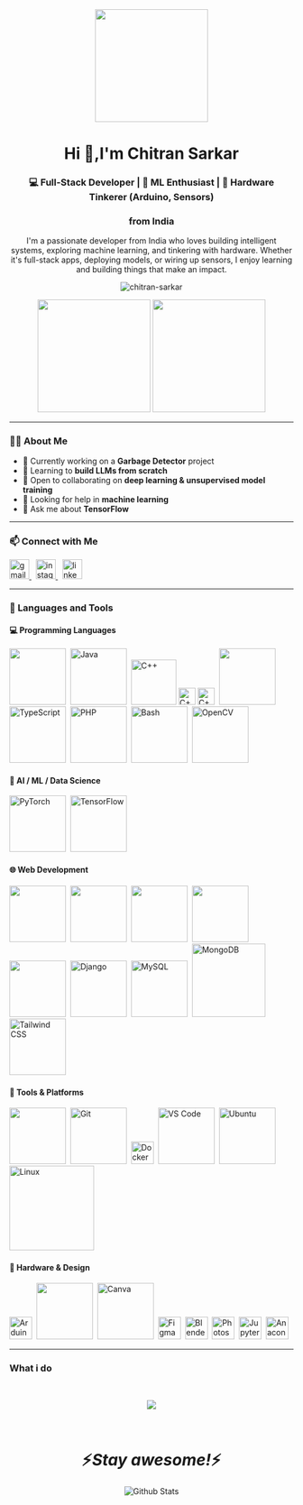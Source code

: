 <div align="center">
  <img height="200" src="https://media4.giphy.com/media/v1.Y2lkPTc5MGI3NjExcnBvMmJ2MGNpMTVibG9rYnBvdmV1M2poNTF1MG8wd3JkYjJwNno4dSZlcD12MV9pbnRlcm5hbF9naWZfYnlfaWQmY3Q9cw/zbMRZx113HKBkeCwrm/giphy.gif" />
</div>

<h1 align="center">Hi 👋,I'm Chitran Sarkar</h1>
<h3 align="center">💻 Full-Stack Developer | 🤖 ML Enthusiast | 🔧 Hardware Tinkerer (Arduino, Sensors)</h3 align="center">
<h3 align="center">from India</h3>

<p align="center">
  I'm a passionate developer from India who loves building intelligent systems, exploring machine learning, and tinkering with hardware. Whether it's full-stack apps, deploying models, or wiring up sensors, I enjoy learning and building things that make an impact.
</p>

<p align="center">
  <img src="https://komarev.com/ghpvc/?username=chitran-sarkar&label=Profile%20views&color=0e75b6&style=flat" alt="chitran-sarkar" />
</p>

<p align="center">
  <img src="https://github-readme-stats.vercel.app/api?username=chitran-sarkar&show_icons=true&theme=radical" height="200"/>
  <img src="https://github-readme-stats.vercel.app/api/top-langs?username=chitran-sarkar&layout=compact&theme=radical" height="200"/>
</p>

---

### 👩‍💻 About Me

- 🔭 Currently working on a **Garbage Detector** project  
- 🌱 Learning to **build LLMs from scratch**  
- 👯 Open to collaborating on **deep learning & unsupervised model training**  
- 🤝 Looking for help in **machine learning**  
- 💬 Ask me about **TensorFlow**

---

### 📫 Connect with Me

<p align="left">
  <a href="mailto:sarkarchitran@gmail.com" target="_blank">
    <img src="https://img.shields.io/static/v1?message=Gmail&logo=gmail&label=&color=D14836&logoColor=white&labelColor=&style=for-the-badge" height="35" alt="gmail logo" />
  </a>  
  &nbsp;
  <a href="https://instagram.com/_.duh.its_chitran._" target="_blank">
    <img src="https://img.shields.io/static/v1?message=Instagram&logo=instagram&label=&color=E4405F&logoColor=white&labelColor=&style=for-the-badge" height="35" alt="instagram logo" />
  </a>
  &nbsp;
  <a href="https://www.linkedin.com/in/chitran-sarkar-50544b374" target="_blank">
    <img src="https://img.shields.io/static/v1?message=LinkedIn&logo=linkedin&label=&color=0077B5&logoColor=white&labelColor=&style=for-the-badge" height="35" alt="linkedin logo" />
  </a>
</p>

---

### 🧠 Languages and Tools

#### 💻 Programming Languages
<p align="left">
  <img height=100px src="https://media0.giphy.com/media/v1.Y2lkPTc5MGI3NjExbnpjcHdieXRobjY1ZzF1dmJvMDVibGRvaGc4OWQyMXgxeGt1NDBpZCZlcD12MV9pbnRlcm5hbF9naWZfYnlfaWQmY3Q9cw/LMt9638dO8dftAjtco/giphy.gif"/>&nbsp;
  <img src="https://media4.giphy.com/media/v1.Y2lkPTc5MGI3NjExNWtxcmtncGc1cnJ2ZWszdWFrdDM3dG1najVtbmZ6cWxrNzkzZ2hnMyZlcD12MV9pbnRlcm5hbF9naWZfYnlfaWQmY3Q9cw/hO8uTzEOefFh3Yv5gm/giphy.gif" height="100" title="Java"/>&nbsp;
  <img src="https://media1.giphy.com/media/v1.Y2lkPTc5MGI3NjExdndiY3pzNGozemxvcTdvZWZzbXVjNm93eTNwODEyNGJ6NjZjaWtjcyZlcD12MV9pbnRlcm5hbF9naWZfYnlfaWQmY3Q9dHM/q5veCQwHeThxOFqYZQ/giphy.gif" height="80" title="C++"/>
  <img src="https://media2.giphy.com/media/v1.Y2lkPTc5MGI3NjExeW9iaW9waXlkdTM2NzQ3eGQ2bHIzNXNmaHByZnFqNThlbXRld3dteiZlcD12MV9pbnRlcm5hbF9naWZfYnlfaWQmY3Q9dHM/udvEcwFgNFboJWcHIB/giphy.gif" height="30" title="C++"/>
  <img src="https://media2.giphy.com/media/v1.Y2lkPTc5MGI3NjExeW9iaW9waXlkdTM2NzQ3eGQ2bHIzNXNmaHByZnFqNThlbXRld3dteiZlcD12MV9pbnRlcm5hbF9naWZfYnlfaWQmY3Q9dHM/udvEcwFgNFboJWcHIB/giphy.gif" height="30" title="C++"/>&nbsp;
  <img height=100px src="https://media3.giphy.com/media/v1.Y2lkPTc5MGI3NjExbWhrYm9rcmJuODQwazFyeXI1bjV1Nno2amt4YTQ5NHpqNWRlZ3p2dyZlcD12MV9pbnRlcm5hbF9naWZfYnlfaWQmY3Q9cw/ln7z2eWriiQAllfVcn/giphy.gif"/>&nbsp;
  <img src="https://cdn.iconscout.com/icon/free/png-512/free-typescript-icon-download-in-svg-png-gif-file-formats--programming-language-logo-logos-pack-icons-1174965.png?f=webp&w=256" height="100" title="TypeScript"/>&nbsp;
  <img src="https://media2.giphy.com/media/v1.Y2lkPTc5MGI3NjExMzU0Yzc5NGpob29vaDRmNGVpZnozZTN2MjZyZ2Q5cGFvanNsMmJ6eiZlcD12MV9pbnRlcm5hbF9naWZfYnlfaWQmY3Q9cw/sbrqfuotRaQefJCQ4p/giphy.gif" height="100" title="PHP"/>&nbsp;
  <img src="https://img.icons8.com/?size=100&id=9MJf0ngDwS8z&format=png&color=000000" height="100" title="Bash"/>&nbsp;
  <img src="https://cdn.jsdelivr.net/gh/devicons/devicon/icons/opencv/opencv-original.svg" height="100" title="OpenCV"/>&nbsp;
</p>

#### 🔬 AI / ML / Data Science
<p align="left">
  <img src="https://cdn.jsdelivr.net/gh/devicons/devicon/icons/pytorch/pytorch-original.svg" height="100" title="PyTorch"/>&nbsp;
  <img src="https://media3.giphy.com/media/v1.Y2lkPTc5MGI3NjExZnNtOXZoNmJjZXA4ZWEzYTJzNWUyNXFvaG9iZDkwMDgxZnJmZHJhcCZlcD12MV9pbnRlcm5hbF9naWZfYnlfaWQmY3Q9cw/SU2ic3wTfuC6JhD1lA/giphy.gif" height="100" title="TensorFlow"/>&nbsp;
</p>

#### 🌐 Web Development
<p align="left">
  <img height=100px src="https://media1.giphy.com/media/v1.Y2lkPTc5MGI3NjExYms4MzZhaHp2Y3BuZGgwenF4NHcwejB0eGl4eDBmejM3ZmM2dzBkNyZlcD12MV9pbnRlcm5hbF9naWZfYnlfaWQmY3Q9cw/XAxylRMCdpbEWUAvr8/giphy.gif"/>&nbsp;
  <img height=100px src="https://media2.giphy.com/media/v1.Y2lkPTc5MGI3NjExdHl0ZGZxM21zaTFpOG5qdGdyczRxbjkwbjZna24wYjVpcTFxM3RuOSZlcD12MV9pbnRlcm5hbF9naWZfYnlfaWQmY3Q9cw/fsEaZldNC8A1PJ3mwp/giphy.gif"/>&nbsp;
  <img height=100px src="https://media3.giphy.com/media/v1.Y2lkPTc5MGI3NjExYzF0NHY5NXg2cnh0ZzgxZHlrdHd5NGVsenp1dnVkZ3hocjFoYnc5bCZlcD12MV9pbnRlcm5hbF9naWZfYnlfaWQmY3Q9cw/eNAsjO55tPbgaor7ma/giphy.gif"/>&nbsp;
  <img height=100px src="https://media1.giphy.com/media/v1.Y2lkPTc5MGI3NjExODloM2hhdWk3MDgwc2VkMzFmZ2wza3ViMzRjZmVia2J6eWp6Y3Z1aSZlcD12MV9pbnRlcm5hbF9naWZfYnlfaWQmY3Q9cw/Sr8xDpMwVKOHUWDVRD/giphy.gif"/>&nbsp;
  <img src="https://media3.giphy.com/media/v1.Y2lkPTc5MGI3NjExbW14eG9qemtvd3R3cnRjODhzbjhkYm4wdm14MXUxZWkxeTkzMXh1eiZlcD12MV9pbnRlcm5hbF9naWZfYnlfaWQmY3Q9cw/kdFc8fubgS31b8DsVu/giphy.gif" height="100""/>&nbsp;
  <img src="https://cdn.jsdelivr.net/gh/devicons/devicon/icons/django/django-plain.svg" height="100" title="Django"/>&nbsp;
  <img src="https://cdn.jsdelivr.net/gh/devicons/devicon/icons/mysql/mysql-original.svg" height="100" title="MySQL"/>&nbsp;
  <img src="https://media3.giphy.com/media/v1.Y2lkPTc5MGI3NjExaTRxeHh6ZjRpYzJhajBzemlhMTVwd2IxZ3AwbjNlem9ucmN4bTRqdiZlcD12MV9pbnRlcm5hbF9naWZfYnlfaWQmY3Q9cw/tAjb5pyCEBhEb8jWxC/giphy.gif" height="130" title="MongoDB"/>&nbsp;
  <img src="https://cdn.jsdelivr.net/gh/devicons/devicon/icons/tailwindcss/tailwindcss-original-wordmark.svg" height="100" title="Tailwind CSS"/>&nbsp;
</p>

#### 🧰 Tools & Platforms
<p align="left">
  <img src="https://media4.giphy.com/media/v1.Y2lkPTc5MGI3NjExdXBrNjc4eWlvemhnOHVvMmc4ZHVxcm03NzY2M3N3OGhtaTFhencxMCZlcD12MV9pbnRlcm5hbF9naWZfYnlfaWQmY3Q9cw/KzJkzjggfGN5Py6nkT/giphy.gif" height="100" "/>&nbsp;
  <img src="https://media3.giphy.com/media/v1.Y2lkPTc5MGI3NjExd21xYTlndmppdm83Ym05cWUzcnpxbDlrbDdreDllcmJzanV4OXBvYSZlcD12MV9pbnRlcm5hbF9naWZfYnlfaWQmY3Q9cw/kH1DBkPNyZPOk0BxrM/giphy.gif" height="100" title="Git"/>&nbsp;
  <img src="https://cdn.jsdelivr.net/gh/devicons/devicon/icons/docker/docker-original.svg" height="40" title="Docker"/>&nbsp;
  <img src="https://media2.giphy.com/media/v1.Y2lkPTc5MGI3NjExOGdydnpzYWM5eHB2dTVoaTByY3VodGd2eDJkcXczd2hwaWd5ZmFiayZlcD12MV9pbnRlcm5hbF9naWZfYnlfaWQmY3Q9cw/IdyAQJVN2kVPNUrojM/giphy.gif" height="100" title="VS Code"/>&nbsp;
  <img src="https://github.com/user-attachments/assets/c6e4c4aa-e14c-484d-aa8e-df4b9cd12500" height="100" title="Ubuntu"/>&nbsp;
  <img src="https://media3.giphy.com/media/v1.Y2lkPTc5MGI3NjExd3Q4NjVrMmR0czNqczF1OWp1c3h5OXRzb3dyeTF2OHE2M2t5dXRudiZlcD12MV9pbnRlcm5hbF9naWZfYnlfaWQmY3Q9cw/Zd8PWjBCHCIAo/giphy.gif" height="150" title="Linux"/>&nbsp;
</p>

#### 🤖 Hardware & Design
<p align="left">
  <img src="https://cdn.jsdelivr.net/gh/devicons/devicon/icons/arduino/arduino-original.svg" height="40" title="Arduino"/>&nbsp;
  <img height=100px src="https://media0.giphy.com/media/v1.Y2lkPTc5MGI3NjExdm05b2k5eDVxNDUyZml0ZXZiZzJwNzNyYmZmZXRnNGg2cTFuOHoxbiZlcD12MV9pbnRlcm5hbF9naWZfYnlfaWQmY3Q9cw/UQJlZ2OcaCA2RLfGiZ/giphy.gif"/>&nbsp;
  <img src="https://media1.giphy.com/media/v1.Y2lkPTc5MGI3NjExYnpzcTdqc3o1NjRrYnN5cmY5ZmpmcDQwNjhyNmp0ZnU2czl0YWRhciZlcD12MV9pbnRlcm5hbF9naWZfYnlfaWQmY3Q9dHM/CC0dAtZ8FOU10xfwIP/giphy.gif" height="100" title="Canva"/>&nbsp;
  <img src="https://cdn.jsdelivr.net/gh/devicons/devicon/icons/figma/figma-original.svg" height="40" title="Figma"/>&nbsp;
  <img src="https://cdn.jsdelivr.net/gh/devicons/devicon/icons/blender/blender-original.svg" height="40" title="Blender"/>&nbsp;
  <img src="https://cdn.jsdelivr.net/gh/devicons/devicon/icons/photoshop/photoshop-plain.svg" height="40" title="Photoshop"/>&nbsp;
  <img src="https://cdn.jsdelivr.net/gh/devicons/devicon/icons/jupyter/jupyter-original.svg" height="40" title="Jupyter Notebook"/>&nbsp;
  <img src="https://cdn.jsdelivr.net/gh/devicons/devicon/icons/anaconda/anaconda-original.svg" height="40" title="Anaconda"/>&nbsp;
</p>

---
 ###  What i do


<br />


<p align="center">
   <img src="https://media.giphy.com/media/f9XgHHnPnDjOF1hWpl/giphy.gif" />
   </p>
   
   
<br />
<h1 align='center'>⚡️<i>Stay awesome!</i>⚡️</h1>
<p align="center">
        <img src="https://raw.githubusercontent.com/mayhemantt/mayhemantt/Update/svg/Bottom.svg" alt="Github Stats" />
</p>
